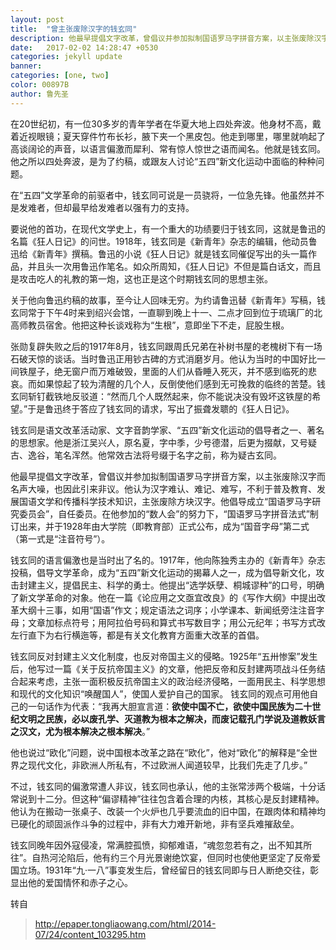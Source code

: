 ```yaml
---
layout: post
title:  "曾主张废除汉字的钱玄同"
description: 他最早提倡文字改革，曾倡议并参加拟制国语罗马字拼音方案，以主张废除汉字而名声大噪，也因此引来非议。他认为汉字难认、难记、难写，不利于普及教育、发展国语文学和传播科学技术知识，主张废除方块汉字。
date:   2017-02-02 14:28:47 +0530
categories: jekyll update
banner: 
categories: [one, two]
color: 00897B
author: 鲁先圣
---
```

在20世纪初，有一位30多岁的青年学者在华夏大地上四处奔波。他身材不高，戴着近视眼镜；夏天穿件竹布长衫，腋下夹一个黑皮包。他走到哪里，哪里就响起了高谈阔论的声音，以语言偏激而犀利、常有惊人惊世之语而闻名。他就是钱玄同。他之所以四处奔波，是为了约稿，或跟友人讨论“五四”新文化运动中面临的种种问题。

在“五四”文学革命的前驱者中，钱玄同可说是一员骁将，一位急先锋。他虽然并不是发难者，但却最早给发难者以强有力的支持。

要说他的首功，在现代文学史上，有一个重大的功绩要归于钱玄同，这就是鲁迅的名篇《狂人日记》的问世。1918年，钱玄同是《新青年》杂志的编辑，他动员鲁迅给《新青年》撰稿。鲁迅的小说《狂人日记》就是钱玄同催促写出的头一篇作品，并且头一次用鲁迅作笔名。如众所周知，《狂人日记》不但是篇白话文，而且是攻击吃人的礼教的第一炮，这也正是这个时期钱玄同的思想主张。

关于他向鲁迅约稿的故事，至今让人回味无穷。为约请鲁迅替《新青年》写稿，钱玄同常于下午4时来到绍兴会馆，一直聊到晚上十一、二点才回到位于琉璃厂的北高师教员宿舍。他把这种长谈戏称为“生根”，意即坐下不走，屁股生根。

张勋复辟失败之后的1917年8月，钱玄同跟周氏兄弟在补树书屋的老槐树下有一场石破天惊的谈话。当时鲁迅正用钞古碑的方式消磨岁月。他认为当时的中国好比一间铁屋子，绝无窗户而万难破毁，里面的人们从昏睡入死灭，并不感到临死的悲哀。而如果惊起了较为清醒的几个人，反倒使他们感到无可挽救的临终的苦楚。钱玄同斩钉截铁地反驳道：“然而几个人既然起来，你不能说决没有毁坏这铁屋的希望。”于是鲁迅终于答应了钱玄同的请求，写出了振聋发聩的《狂人日记》。

钱玄同是语文改革活动家、文字音韵学家、“五四”新文化运动的倡导者之一、著名的思想家。他是浙江吴兴人，原名夏，字中季，少号德潜，后更为掇献，又号疑古、逸谷，笔名浑然。他常效古法将号缀于名字之前，称为疑古玄同。

他最早提倡文字改革，曾倡议并参加拟制国语罗马字拼音方案，以主张废除汉字而名声大噪，也因此引来非议。他认为汉字难认、难记、难写，不利于普及教育、发展国语文学和传播科学技术知识，主张废除方块汉字。他倡导成立“国语罗马字研究委员会”，自任委员。在他参加的“数人会”的努力下，“国语罗马字拼音法式”制订出来，并于1928年由大学院（即教育部）正式公布，成为“国音字母”第二式（第一式是“注音符号”）。

钱玄同的语言偏激也是当时出了名的。1917年，他向陈独秀主办的《新青年》杂志投稿，倡导文学革命，成为“五四”新文化运动的揭幕人之一，成为倡导新文化，攻击封建主义，提倡民主、科学的勇士。他提出“选学妖孽、桐城谬种”的口号，明确了新文学革命的对象。他在一篇《论应用之文亟宜改良》的《写作大纲》中提出改革大纲十三事，如用“国语”作文；规定语法之词序；小学课本、新闻纸旁注注音字母；文章加标点符号；用阿拉伯号码和算式书写数目字；用公元纪年；书写方式改左行直下为右行横迤等，都是有关文化教育方面重大改革的首倡。

钱玄同反对封建主义文化制度，也反对帝国主义的侵略。1925年“五卅惨案”发生后，他写过一篇《关于反抗帝国主义》的文章，他把反帝和反封建两项战斗任务结合起来考虑，主张一面积极反抗帝国主义的政治经济侵略，一面用民主、科学思想和现代的文化知识“唤醒国人”，使国人爱护自己的国家。
钱玄同的观点可用他自己的一句话作为代表：“我再大胆宣言道：**欲使中国不亡，欲使中国民族为二十世纪文明之民族，必以废孔学、灭道教为根本之解决，而废记载孔门学说及道教妖言之汉文，尤为根本解决之根本解决**。”

他也说过“欧化”问题，说中国根本改革之路在“欧化”，他对“欧化”的解释是“全世界之现代文化，非欧洲人所私有，不过欧洲人闻道较早，比我们先走了几步。”

不过，钱玄同的偏激常遭人非议，钱玄同也承认，他的主张常涉两个极端，十分话常说到十二分。但这种“偏谬精神”往往包含着合理的内核，其核心是反封建精神。他认为在搬动一张桌子、改装一个火炉也几乎要流血的旧中国，在跟肉体和精神均已硬化的顽固派作斗争的过程中，非有大力难开新地，非有坚兵难摧敌垒。

钱玄同晚年因外寇侵凌，常满腔孤愤，抑郁难语，“魂忽忽若有之，出不知其所往”。自热河沦陷后，他有约三个月光景谢绝饮宴，但同时也使他更坚定了反帝爱国立场。1931年“九·一八”事变发生后，曾经留日的钱玄同即与日人断绝交往，彰显出他的爱国情怀和赤子之心。


转自
> http://epaper.tongliaowang.com/html/2014-07/24/content_103295.htm
